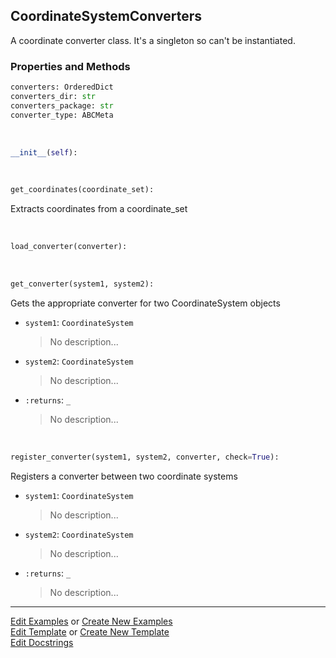 ## <a id="McUtils.Coordinerds.CoordinateSystems.CoordinateSystemConverter.CoordinateSystemConverters">CoordinateSystemConverters</a>
A coordinate converter class. It's a singleton so can't be instantiated.

### Properties and Methods
```python
converters: OrderedDict
converters_dir: str
converters_package: str
converter_type: ABCMeta
```
<a id="McUtils.Coordinerds.CoordinateSystems.CoordinateSystemConverter.CoordinateSystemConverters.__init__" class="docs-object-method">&nbsp;</a>
```python
__init__(self): 
```

<a id="McUtils.Coordinerds.CoordinateSystems.CoordinateSystemConverter.CoordinateSystemConverters.get_coordinates" class="docs-object-method">&nbsp;</a>
```python
get_coordinates(coordinate_set): 
```
Extracts coordinates from a coordinate_set

<a id="McUtils.Coordinerds.CoordinateSystems.CoordinateSystemConverter.CoordinateSystemConverters.load_converter" class="docs-object-method">&nbsp;</a>
```python
load_converter(converter): 
```

<a id="McUtils.Coordinerds.CoordinateSystems.CoordinateSystemConverter.CoordinateSystemConverters.get_converter" class="docs-object-method">&nbsp;</a>
```python
get_converter(system1, system2): 
```
Gets the appropriate converter for two CoordinateSystem objects
- `system1`: `CoordinateSystem`
    >No description...
- `system2`: `CoordinateSystem`
    >No description...
- `:returns`: `_`
    >No description...

<a id="McUtils.Coordinerds.CoordinateSystems.CoordinateSystemConverter.CoordinateSystemConverters.register_converter" class="docs-object-method">&nbsp;</a>
```python
register_converter(system1, system2, converter, check=True): 
```
Registers a converter between two coordinate systems
- `system1`: `CoordinateSystem`
    >No description...
- `system2`: `CoordinateSystem`
    >No description...
- `:returns`: `_`
    >No description...





___

[Edit Examples](https://github.com/McCoyGroup/McUtils/edit/edit/ci/examples/ci/docs/McUtils/Coordinerds/CoordinateSystems/CoordinateSystemConverter/CoordinateSystemConverters.md) or 
[Create New Examples](https://github.com/McCoyGroup/McUtils/new/edit/?filename=ci/examples/ci/docs/McUtils/Coordinerds/CoordinateSystems/CoordinateSystemConverter/CoordinateSystemConverters.md) <br/>
[Edit Template](https://github.com/McCoyGroup/McUtils/edit/edit/ci/docs/ci/docs/McUtils/Coordinerds/CoordinateSystems/CoordinateSystemConverter/CoordinateSystemConverters.md) or 
[Create New Template](https://github.com/McCoyGroup/McUtils/new/edit/?filename=ci/docs/templates/ci/docs/McUtils/Coordinerds/CoordinateSystems/CoordinateSystemConverter/CoordinateSystemConverters.md) <br/>
[Edit Docstrings](https://github.com/McCoyGroup/McUtils/edit/edit/McUtils/Coordinerds/CoordinateSystems/CoordinateSystemConverter.py?message=Update%20Docs)